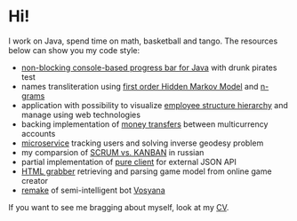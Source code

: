 # Hi!

I work on Java, spend time on math, basketball and tango. The resources below can show you my code style:

- [non-blocking console-based progress bar for Java](https://github.com/creditnet/console-progress-bar) with drunk pirates test
- names transliteration using [first order Hidden Markov Model](https://github.com/antivoland/amazinghiring-test/tree/master/translit/hmm) and [n-grams](https://github.com/antivoland/amazinghiring-test/tree/master/translit/ngram)
- application with possibility to visualize [employee structure hierarchy](taltest) and manage using web technologies
- backing implementation of [money transfers](rtest) between multicurrency accounts
- [microservice](oftest) tracking users and solving inverse geodesy problem
- my comparsion of [SCRUM vs. KANBAN](symbiomark/README.md#scrum-vs-kanban) in russian
- partial implementation of [pure client](../../../vazhno-api) for external JSON API
- [HTML grabber](../../../slone/tree/master/extractor) retrieving and parsing game model from online game creator
- [remake](../../../dorphl) of semi-intelligent bot [Vosyana](https://github.com/digal/vosyana)

If you want to see me bragging about myself, look at my [CV](https://linkedin.com/in/antivoland).
